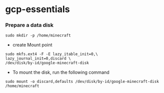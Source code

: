 # gcp-essentials


### Prepare a data disk 
```
sudo mkdir -p /home/minecraft
```
- create Mount point 



```
sudo mkfs.ext4 -F -E lazy_itable_init=0,\
lazy_journal_init=0,discard \
/dev/disk/by-id/google-minecraft-disk

```

- To mount the disk, run the following command

```
sudo mount -o discard,defaults /dev/disk/by-id/google-minecraft-disk /home/minecraft

```

